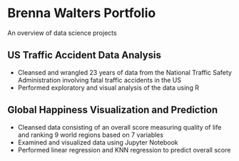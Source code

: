 # Brenna Walters Portfolio
An overview of data science projects

## US Traffic Accident Data Analysis
* Cleansed and wrangled 23 years of data from the National Traffic Safety Administration involving fatal traffic accidents in the US
* Performed exploratory and visual analysis of the data using R

## Global Happiness Visualization and Prediction
* Cleansed data consisting of an overall score measuring quality of life and ranking 9 world regions based on 7 variables
* Examined and visualized data using Jupyter Notebook
* Performed linear regression and KNN regression to predict overall score

